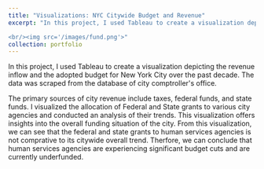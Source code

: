 ```yaml
---
title: "Visualizations: NYC Citywide Budget and Revenue"
excerpt: "In this project, I used Tableau to create a visualization depicting the revenue inflow and the adopted budget for New York City over the past decade. The data was scraped from the database of city comptroller's office. 

<br/><img src='/images/fund.png'>"
collection: portfolio
---
```


In this project, I used Tableau to create a visualization depicting the revenue inflow and the adopted budget for New York City over the past decade. The data was scraped from the database of city comptroller's office.

The primary sources of city revenue include taxes, federal funds, and state funds. I visualized the allocation of Federal and State grants to various city agencies and conducted an analysis of their trends. This visualization offers insights into the overall funding situation of the city. From this visualization, we can see that the federal and state grants to human services agencies is not comprative to its citywide overall trend. Therfore, we can conclude that human services agencies are experiencing significant budget cuts and are currently underfunded.
